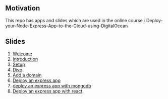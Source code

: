 <h2>Motivation</h2>
This repo has apps and slides which are used in the online course : Deploy-your-Node-Express-App-to-the-Cloud-using-DigitalOcean

<h2>Slides</h2>
<ol>
    <li><a href="https://docs.google.com/presentation/d/12qGKrhmmR7_aiktVhBS6EKkLTNfho2r3smm9GT-FqZo/edit?usp=sharing">Welcome</a></li>
    <li><a href="https://docs.google.com/presentation/d/1CV3_KzJflX_KRhfwnnNhUMZ2GB-iHhYA7oj07IsPYrM/edit?usp=sharing">Introduction</a></li>
    <li><a href="https://docs.google.com/presentation/d/126qm3PoIDpZa8einWCsmi-y53dDHr0OUCq-e95ytNFs/edit?usp=sharing">Setup</a></li>
    <li><a href="https://docs.google.com/presentation/d/1WC8r3u8j_p5xT4cIAlVP3fqJk6ljr_Lm0wcRnJyZZeQ/edit?usp=sharing">Dive</a></li>
    <li><a href="https://docs.google.com/presentation/d/1chpHZRegfYOal0Ky1i2qHSFs57M3h5O6ILqRoyrZfMI/edit?usp=sharing">Add a domain</a></li>
    <li><a href="https://docs.google.com/presentation/d/1e1SZrvYJGPrrfKIM4UJ3iT1umbh6bjhU4Z54cTJw8HE/edit?usp=sharing">Deploy an express app</a></li>
    <li><a href="https://docs.google.com/presentation/d/1OvHMBROUaD4gDKLVkTcv0uTaG4fZoqeIjNpuec0TUZQ/edit?usp=sharing">deploy an express app with mongodb </a></li>
    <li><a href="https://docs.google.com/presentation/d/1zjKXnn8vPyqNdFpx-gYzHCr_YobjaOaeBpcb5SH6GBU/edit?usp=sharing">Deploy an express app with react</a></li>
</ol>
